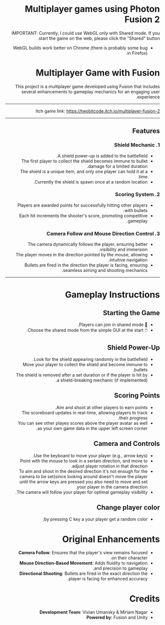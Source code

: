 <div dir='rtl' lang='he'>

# Multiplayer games using Photon Fusion 2

IMPORTANT: Currently, I could use WebGL only with Shared mode. If you start the game on the web, please click the "Shared" button.

* WebGL builds work better on Chrome (there is probably some bug in Firefox).

# Multiplayer Game with Fusion

This project is a multiplayer game developed using Fusion that includes several enhancements to gameplay mechanics for an engaging user experience.

---
Itch game link: https://twobitcode.itch.io/multiplayer-fusion-2 

---


## Features

### 1. Shield Mechanic
- A shield power-up is added to the battlefield.
- The first player to collect the shield becomes immune to bullet damage for a limited duration.
- The shield is a unique item, and only one player can hold it at a time.
- Currently the shield is spawn once at a random location. 

### 2. Scoring System
- Players are awarded points for successfully hitting other players with bullets.
- Each hit increments the shooter's score, promoting competitive gameplay.

### 3. Camera Follow and Mouse Direction Control
- The camera dynamically follows the player, ensuring better visibility and immersion.
- The player moves in the direction pointed by the mouse, allowing intuitive navigation.
- Bullets are fired in the direction the player is facing, ensuring seamless aiming and shooting mechanics.

---

# Gameplay Instructions

## Starting the Game
- 👾 Players can join in shared mode.
- 🖱️ Choose the shared mode from the simple GUI at the start.

## Shield Power-Up
- Look for the shield appearing randomly in the battlefield.
- Move your player to collect the shield and become immune to bullets.
- The shield is removed after a set duration or if the player is hit by a shield-breaking mechanic (if implemented).

## Scoring Points
- Aim and shoot at other players to earn points.
- The scoreboard updates in real-time, allowing players to track their progress.
- You can see other playes scores above the player avatar as well as your own game data in the upper left screen corner. 

## Camera and Controls
- Use the keyboard to move your player (e.g., arrow keys).
- Point with the mouse to look in a sertain direction, and move to adjust player rotation in that direction.
- To aim and shoot in the desired direction it's not enough for the camera to be set(since looking around doesn't move the player until the arrow keys are pressed you also need to move and set your player in the camera direction.
- The camera will follow your player for optimal gameplay visibility.

## Change player color
- by pressing C key a your player get a random color;

# Original Enhancements
- **Camera Follow**: Ensures that the player's view remains focused on their character.
- **Mouse Direction-Based Movement**: Adds fluidity to navigation and precision to gameplay.
- **Directional Shooting**: Bullets are fired in the exact direction the player is facing for enhanced accuracy.

# Credits
- **Development Team**: Vivian Umansky & Miriam Nagar
- **Powered by**: Fusion and Unity



</div>
